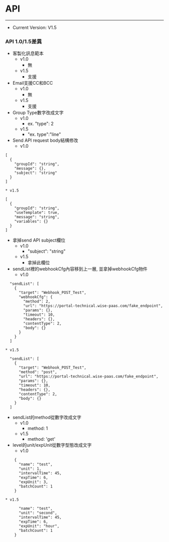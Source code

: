 # API

---

* Current Version: V1.5

### API 1.0/1.5差異

* 客製化訊息範本
    * v1.0
        * 無
    * v1.5
        * 支援
* Email支援CC和BCC
    * v1.0
        * 無
    * v1.5
        * 支援
* Group Type數字改成文字
    * v1.0
        * ex. "type": 2
    * v1.5
        * "ex. type":"line"
* Send API request body結構修改
    * v1.0
```
[
  {
    "groupId": "string",
    "message": {},
    "subject": "string"
  }
]
```
    * v1.5
```
[
  {
    "groupId": "string",
    "useTemplate": true,
    "message": "string",
    "variables": {}
  }
]
```
* 拿掉send API subject欄位
    * v1.0
        * "subject": "string"
    * v1.5
        * 拿掉此欄位
* sendList裡的webhookCfg內容移到上一層, 並拿掉webhookCfg物件
    * v1.0
```
  "sendList": [
    {
      "target": "Webhook_POST_Test",
      "webhookCfg": {
        "method": 2,
        "url": "https://portal-technical.wise-paas.com/fake_endpoint",
        "params": {},
        "timeout": 10,
        "headers": {},
        "contentType": 2,
        "body": {}
      }
    }
  ]
```
    * v1.5
```
  "sendList": [
    {
      "target": "Webhook_POST_Test",
      "method": "post",
      "url": "https://portal-technical.wise-paas.com/fake_endpoint",
      "params": {},
      "timeout": 10,
      "headers": {},
      "contentType": 2,
      "body": {}
    }
  ]
```
* sendList的method從數字改成文字
    * v1.0
        * method: 1
    * v1.5
        * method: 'get'
* level的unit/expUnit從數字型態改成文字
    * v1.0
```
    {
      "name": "test",
      "unit": 1,
      "intervalTime": 45,
      "expTime": 6,
      "expUnit": 3,
      "batchCount": 1
    }
```
    * v1.5
```
      "name": "test",
      "unit": "second",
      "intervalTime": 45,
      "expTime": 6,
      "expUnit": "hour",
      "batchCount": 1
    }
```

